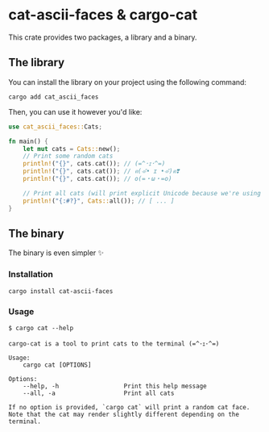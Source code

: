 # cat-ascii-faces & cargo-cat

This crate provides two packages, a library and a binary.

## The library

You can install the library on your project using the following command:

```terminal
cargo add cat_ascii_faces
```

Then, you can use it however you'd like:

```rs
use cat_ascii_faces::Cats;

fn main() {
    let mut cats = Cats::new();
    // Print some random cats
    println!("{}", cats.cat()); // (=^･ｪ･^=)
    println!("{}", cats.cat()); // ฅ(⌯͒• ɪ •⌯͒)ฅ❣
    println!("{}", cats.cat()); // o(=・ω・=o)

    // Print all cats (will print explicit Unicode because we're using the debug print "{:#?}")
    println!("{:#?}", Cats::all()); // [ ... ]
}
```

## The binary

The binary is even simpler :sparkles:

### Installation

```
cargo install cat-ascii-faces
```

### Usage

```terminal
$ cargo cat --help
```

```terminal
cargo-cat is a tool to print cats to the terminal (=^･ｪ･^=)

Usage:
    cargo cat [OPTIONS]

Options:
    --help, -h                  Print this help message
    --all, -a                   Print all cats

If no option is provided, `cargo cat` will print a random cat face.
Note that the cat may render slightly different depending on the terminal.
```

